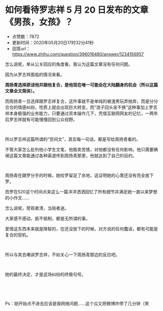 # 如何看待罗志祥 5 月 20 日发布的文章《男孩，女孩》？
- 点赞数：7872
- 更新时间：2020年05月20日17时32分41秒
- 回答url：https://www.zhihu.com/question/396016480/answer/1234156957
<body>
 <p data-pid="Kk8ZlyG9">怎么说呢，单从公关回应的角度看，我认为这篇文章没有任何问题。</p>
 <p data-pid="JH_MJbtr">因为从罗志祥面临的情况来看。</p>
 <p data-pid="d8C7WNUy"><b>周扬青选择原谅他并跟他复合，是他现在唯一可能会在大陆翻身的机会（所以这篇文章全文简体）。</b></p>
 <p data-pid="1KLik2vE">而周扬青一旦选择跟罗志祥复合，这件事就不是单纯的被渣男玩弄抛弃，而是分分合合的情感纠纷，性质上就会出现巨大转变，而“浪子回头金不换”这种事加上罗志祥本身极强的业务能力，只要通过资本操作几下，凭借互联网网友的记忆，一两年后罗志祥就有可能慢慢回到公众视野。</p>
 <p class="ztext-empty-paragraph"><br></p>
 <p data-pid="GVgX9Md8">所以罗志祥这篇所谓的“空间文”，其实每一句话，都是写给周扬青看的。</p>
 <p data-pid="fSpzh1Q7">不管大家怎么批判他小学生文笔，他贩卖苦情，对他都没有任何影响，他只需要确保这篇文章能通过各种渠道传到周扬青那里，他就达到了自己的目的。</p>
 <p class="ztext-empty-paragraph"><br></p>
 <p data-pid="OuzevAfN">周扬青在跟罗分手的时候，她给罗留足了余地，这证明她的心里还没有完全放下罗。</p>
 <p data-pid="8E8PUKJm">而罗在520这个时间点来这么一篇洋洋洒洒回忆了所有细节并满足她一直以来梦想的小作文……</p>
 <p data-pid="rfoHiWxo">怎么说呢，旁观者清，当局者迷。</p>
 <p data-pid="NWR0Jo8N">大家感不感动，抵不抵制，都是无所谓的事。</p>
 <p data-pid="qcl0Cdda">爱情这东西本来就是降智的，在还没放下的时候，对方说的任何蠢话，都有可能是复合的契机。</p>
 <p class="ztext-empty-paragraph"><br></p>
 <p data-pid="3qwLdIsN">所以与其去嘲讽罗志祥，不如关心一下周扬青那边的反应吧。</p>
 <p class="ztext-empty-paragraph"><br></p>
 <p data-pid="G_iq6G5h">她的最终决定，才是这场纠纷的终极句号。</p>
 <p class="ztext-empty-paragraph"><br></p>
 <p class="ztext-empty-paragraph"><br></p>
 <p data-pid="eXafPQnT">Ps：刚开始点不进去应该是我网络问题……这个瓜又把微博炸停了几分钟（笑</p>
</body>